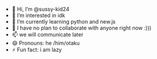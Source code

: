 - 👋 Hi, I’m @sussy-kid24
- 👀 I’m interested in idk
- 🌱 I’m currently learning python and new.js
- 💞️ I have no plan to collaborate with anyone right now :)))
- 📫 we will communicate later
- 😄 Pronouns: he /him/otaku
- ⚡ Fun fact: i am lazy

<!---
sussy-kid24/sussy-kid24 is a ✨ special ✨ repository because its `README.md` (this file) appears on your GitHub profile.
You can click the Preview link to take a look at your changes.
--->
